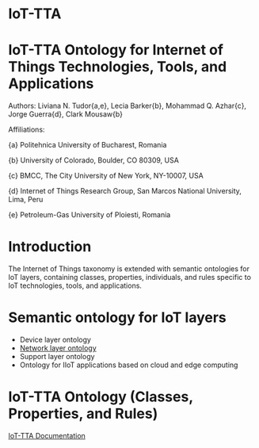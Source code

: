 # IoT-TTA

IoT-TTA Ontology for Internet of Things Technologies, Tools, and Applications
===========

Authors: Liviana N. Tudor{a,e}, Lecia Barker{b}, Mohammad Q. Azhar{c}, Jorge Guerra{d}, Clark Mousaw{b}

Affiliations:

{a} Politehnica University of Bucharest, Romania


{b} University of Colorado, Boulder, CO 80309, USA


{c} BMCC, The City University of New York, NY-10007, USA


{d} Internet of Things Research Group, San Marcos National University, Lima, Peru


{e} Petroleum-Gas University of Ploiesti, Romania


Introduction
===========

The Internet of Things taxonomy is extended with semantic ontologies for IoT layers, containing classes, properties, individuals, and rules specific to IoT technologies, tools, and applications.

Semantic ontology for IoT layers
===========

- Device layer ontology
- [Network layer ontology](https://tudorliv.github.io/IoT-TTA/Network_ontology.txt)
- Support layer ontology
- Ontology for IIoT applications based on cloud and edge computing



IoT-TTA Ontology (Classes, Properties, and Rules)
===========

[IoT-TTA Documentation](http://150.146.207.114/lode/extract?url=https%3A%2F%2Ftudorliv.github.io%2FIoT-TTA%2FIIoT_v1.3_fr.owl&lang=en)



